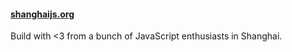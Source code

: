 #### [shanghaijs.org](http://shanghaijs.org/)

Build with <3 from a bunch of JavaScript enthusiasts in Shanghai.
